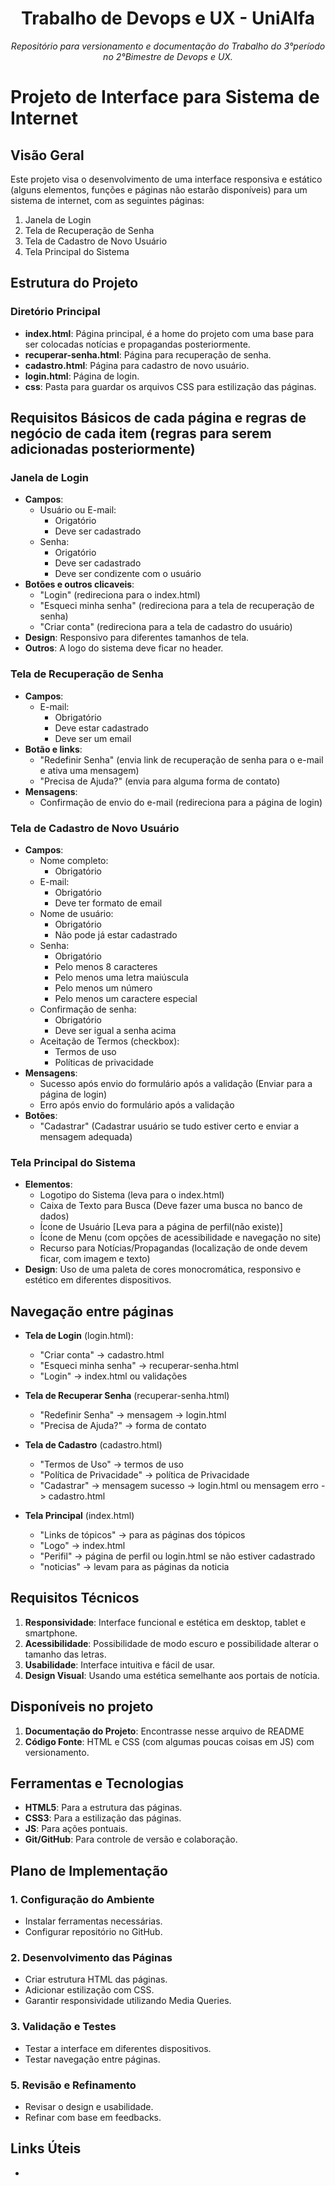 <h1 align="center">Trabalho de Devops e UX - UniAlfa</h1>
<p align="center"><i>Repositório para versionamento e documentação do Trabalho do 3°período no 2°Bimestre de Devops e UX.</i></p>

# Projeto de Interface para Sistema de Internet

## Visão Geral

Este projeto visa o desenvolvimento de uma interface responsiva e estático (alguns elementos, funções e páginas não estarão disponíveis) para um sistema de internet, com as seguintes páginas:

1. Janela de Login
2. Tela de Recuperação de Senha
3. Tela de Cadastro de Novo Usuário
4. Tela Principal do Sistema

## Estrutura do Projeto

### Diretório Principal
- **index.html**: Página principal, é a home do projeto com uma base para ser colocadas notícias e propagandas posteriormente.
- **recuperar-senha.html**: Página para recuperação de senha.
- **cadastro.html**: Página para cadastro de novo usuário.
- **login.html**: Página de login.
- **css**: Pasta para guardar os arquivos CSS para estilização das páginas.

## Requisitos Básicos de cada página e regras de negócio de cada item (regras para serem adicionadas posteriormente)

### Janela de Login
- **Campos**:
  - Usuário ou E-mail:
    - Origatório
    - Deve ser cadastrado
  - Senha:
    - Origatório
    - Deve ser cadastrado
    - Deve ser condizente com o usuário
- **Botões e outros clicaveis**:
  - "Login" (redireciona para o index.html)
  - "Esqueci minha senha" (redireciona para a tela de recuperação de senha)
  - "Criar conta" (redireciona para a tela de cadastro do usuário)
- **Design**: Responsivo para diferentes tamanhos de tela.
- **Outros**: A logo do sistema deve ficar no header.

### Tela de Recuperação de Senha
- **Campos**:
  - E-mail:
    - Obrigatório
    - Deve estar cadastrado
    - Deve ser um email
- **Botão e links**:
  - "Redefinir Senha" (envia link de recuperação de senha para o e-mail e ativa uma mensagem)
  - "Precisa de Ajuda?" (envia para alguma forma de contato)
- **Mensagens**:
  - Confirmação de envio do e-mail (redireciona para a página de login)

### Tela de Cadastro de Novo Usuário
- **Campos**:
  - Nome completo:
    - Obrigatório
  - E-mail:
    - Obrigatório
    - Deve ter formato de email
  - Nome de usuário:
    - Obrigatório
    - Não pode já estar cadastrado
  - Senha:
    - Obrigatório
    - Pelo menos 8 caracteres
    - Pelo menos uma letra maiúscula
    - Pelo menos um número
    - Pelo menos um caractere especial
  - Confirmação de senha:
    - Obrigatório
    - Deve ser igual a senha acima
  - Aceitação de Termos (checkbox):
    - Termos de uso
    - Políticas de privacidade
- **Mensagens**:
  - Sucesso após envio do formulário após a validação (Enviar para a página de login)
  - Erro após envio do formulário após a validação
- **Botões**:
    - "Cadastrar" (Cadastrar usuário se tudo estiver certo e enviar a mensagem adequada)

### Tela Principal do Sistema
- **Elementos**:
  - Logotipo do Sistema (leva para o index.html)
  - Caixa de Texto para Busca (Deve fazer uma busca no banco de dados)
  - Ícone de Usuário [Leva para a página de perfil(não existe)]
  - Ícone de Menu (com opções de acessibilidade e navegação no site)
  - Recurso para Notícias/Propagandas (localização de onde devem ficar, com imagem e texto)
- **Design**: Uso de uma paleta de cores monocromática, responsivo e estético em diferentes dispositivos.

## Navegação entre páginas
- **Tela de Login** (login.html):
  - "Criar conta" -> cadastro.html
  - "Esqueci minha senha" -> recuperar-senha.html
  - "Login" -> index.html ou validações
  
- **Tela de Recuperar Senha** (recuperar-senha.html)
  - "Redefinir Senha" -> mensagem -> login.html
  - "Precisa de Ajuda?" -> forma de contato
  
- **Tela de Cadastro** (cadastro.html)
  - "Termos de Uso" -> termos de uso
  - "Política de Privacidade" -> política de Privacidade
  - "Cadastrar" -> mensagem sucesso -> login.html ou mensagem erro -> cadastro.html
  
- **Tela Principal** (index.html)
  - "Links de tópicos" -> para as páginas dos tópicos
  - "Logo" -> index.html
  - "Perifil" -> página de perfil ou login.html se não estiver cadastrado
  - "noticias" -> levam para as páginas da noticia

## Requisitos Técnicos

1. **Responsividade**: Interface funcional e estética em desktop, tablet e smartphone.
2. **Acessibilidade**: Possibilidade de modo escuro e possibilidade alterar o tamanho das letras.
3. **Usabilidade**: Interface intuitiva e fácil de usar.
4. **Design Visual**: Usando uma estética semelhante aos portais de notícia.

## Disponíveis no projeto

1. **Documentação do Projeto**: Encontrasse nesse arquivo de README
2. **Código Fonte**: HTML e CSS (com algumas poucas coisas em JS) com versionamento.

## Ferramentas e Tecnologias

- **HTML5**: Para a estrutura das páginas.
- **CSS3**: Para a estilização das páginas.
- **JS**: Para ações pontuais.
- **Git/GitHub**: Para controle de versão e colaboração.

## Plano de Implementação

### 1. Configuração do Ambiente
- Instalar ferramentas necessárias.
- Configurar repositório no GitHub.

### 2. Desenvolvimento das Páginas
- Criar estrutura HTML das páginas.
- Adicionar estilização com CSS.
- Garantir responsividade utilizando Media Queries.

### 3. Validação e Testes
- Testar a interface em diferentes dispositivos.
- Testar navegação entre páginas.

### 5. Revisão e Refinamento
- Revisar o design e usabilidade.
- Refinar com base em feedbacks.

## Links Úteis

-
